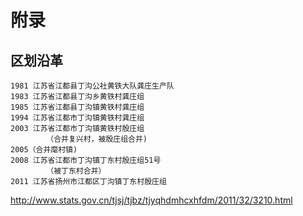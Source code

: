 # 附录

## 区划沿革

```
1981 江苏省江都县丁沟公社黄铁大队龚庄生产队
1983 江苏省江都县丁沟乡黄铁村龚庄组
1985 江苏省江都县丁沟镇黄铁村龚庄组
1994 江苏省江都市丁沟镇黄铁村龚庄组
2003 江苏省江都市丁沟镇黄铁村殷庄组
        （合并复兴村，被殷庄组合并)
2005（合并麾村镇)
2008 江苏省江都市丁沟镇丁东村殷庄组51号
        （被丁东村合并）
2011 江苏省扬州市江都区丁沟镇丁东村殷庄组
```

http://www.stats.gov.cn/tjsj/tjbz/tjyqhdmhcxhfdm/2011/32/3210.html
